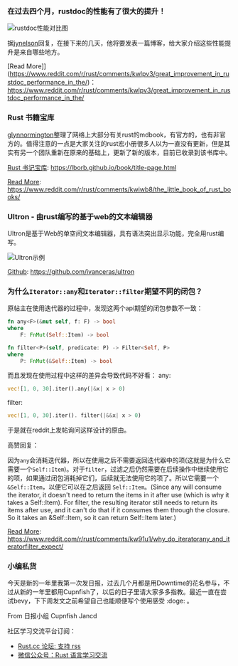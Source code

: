 ### 在过去四个月，rustdoc的性能有了很大的提升！

![rustdoc性能对比图]()

据[jynelson](https://www.reddit.com/user/jynelson/)回复，在接下来的几天，他将要发表一篇博客，给大家介绍这些性能提升是来自哪些地方。

[Read More]](https://www.reddit.com/r/rust/comments/kwlpv3/great_improvement_in_rustdoc_performance_in_the/)：https://www.reddit.com/r/rust/comments/kwlpv3/great_improvement_in_rustdoc_performance_in_the/

### Rust 书籍宝库

[glynnormington](https://www.reddit.com/user/glynnormington/)整理了网络上大部分有关rust的mdbook，有官方的，也有非官方的。值得注意的一点是大家关注的rust宏小册很多人以为一直没有更新，但是其实有另一个团队重新在原来的基础上，更新了新的版本，目前已收录到该书库中。

[Rust 书记宝库](https://lborb.github.io/book/title-page.html): https://lborb.github.io/book/title-page.html

[Read More](https://www.reddit.com/r/rust/comments/kwiwb8/the_little_book_of_rust_books/): https://www.reddit.com/r/rust/comments/kwiwb8/the_little_book_of_rust_books/


### Ultron - 由rust编写的基于web的文本编辑器

Ultron是基于Web的单空间文本编辑器，具有语法突出显示功能，完全用rust编写。

![Ultron示例](https://raw.githubusercontent.com/ivanceras/ultron/master/screenshot/ultron.png)

[Github](https://github.com/ivanceras/ultron): https://github.com/ivanceras/ultron

### 为什么`Iterator::any`和`Iterator::filter`期望不同的闭包？

原帖主在使用迭代器的过程中，发现这两个api期望的闭包参数不一致：
```rust
fn any<F>(&mut self, f: F) -> bool
where
    F: FnMut(Self::Item) -> bool

fn filter<P>(self, predicate: P) -> Filter<Self, P>
where
    P: FnMut(&Self::Item) -> bool
```
而且发现在使用过程中这样的差异会导致代码不好看：
any:
```rust
vec![1, 0, 30].iter().any(|&x| x > 0)
```
filter:
```rust
vec![1, 0, 30].iter(). filter(|&&x| x > 0)
```
于是就在reddit上发帖询问这样设计的原由。

高赞回复：

因为`any`会消耗迭代器，所以在使用之后不需要返回迭代器中的项(这就是为什么它需要一个`Self::Item`)。对于`filter`，过滤之后仍然需要在后续操作中继续使用它的项，如果通过闭包消耗掉它们，后续就无法使用它的项了。所以它需要一个 `&Self::Item`，以便它可以在之后返回 `Self::Item`。(Since any will consume the iterator, it doesn't need to return the items in it after use (which is why it takes a Self::Item). For filter, the resulting iterator still needs to return its items after use, and it can't do that if it consumes them through the closure. So it takes an &Self::Item, so it can return Self::Item later.)

[Read More](https://www.reddit.com/r/rust/comments/kw91u1/why_do_iteratorany_and_iteratorfilter_expect/): https://www.reddit.com/r/rust/comments/kw91u1/why_do_iteratorany_and_iteratorfilter_expect/


### 小编私货

今天是新的一年里我第一次发日报，过去几个月都是用Downtime的花名参与，不过从新的一年里都用Cupnfish了，以后的日子里请大家多多指教。最近一直在尝试bevy，下下周发文之前希望自己也能顺便写个使用感受 :doge: 。


From 日报小组 Cupnfish Jancd

社区学习交流平台订阅：

- [Rust.cc 论坛: 支持 rss](https://rustcc.cn/)
- [微信公众号：Rust 语言学习交流](https://rustcc.cn/article?id=ed7c9379-d681-47cb-9532-0db97d883f62)